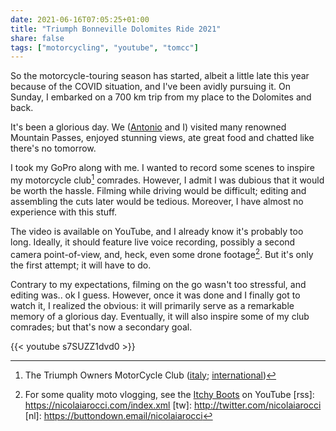 ```yaml
---
date: 2021-06-16T07:05:25+01:00
title: "Triumph Bonneville Dolomites Ride 2021"
share: false
tags: ["motorcycling", "youtube", "tomcc"]
---
```

So the motorcycle-touring season has started, albeit a little late this year
because of the COVID situation, and I've been avidly pursuing it. On Sunday,
I embarked on a 700 km trip from my place to the Dolomites and back.

It's been a glorious day.  We ([Antonio][1] and I) visited many renowned
Mountain Passes, enjoyed stunning views, ate great food and chatted like
there's no tomorrow.

I took my GoPro along with me. I wanted to record some scenes to inspire my
motorcycle club[^2] comrades. However, I admit I was dubious that it would be
worth the hassle. Filming while driving would be difficult; editing and
assembling the cuts later would be tedious. Moreover, I have almost no
experience with this stuff.

The video is available on YouTube, and I already know it's probably too long.
Ideally, it should feature live voice recording, possibly a second camera
point-of-view, and, heck, even some drone footage[^3]. But it's only the first
attempt; it will have to do. 

Contrary to my expectations, filming on the go wasn't too stressful, and
editing was.. ok I guess. However, once it was done and I finally got to watch
it, I realized the obvious: it will primarily serve as a remarkable memory of
a glorious day. Eventually, it will also inspire some of my club comrades; but
that's now a secondary goal.

{{< youtube s7SUZZ1dvd0 >}}



 [1]: /musings-on-an-unexpected-motorcycle-trip/
 [^2]: The Triumph Owners MotorCycle Club ([italy](https://tomccitalia.org/); [international](https://tomcc.org))
 [^3]: For some quality moto vlogging, see the [Itchy Boots](https://www.youtube.com/c/ItchyBoots) on YouTube
 [rss]: https://nicolaiarocci.com/index.xml
 [tw]: http://twitter.com/nicolaiarocci
 [nl]: https://buttondown.email/nicolaiarocci
